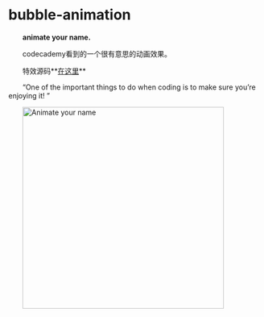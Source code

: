 # bubble-animation
&emsp;&emsp;**animate your name.**

&emsp;&emsp;codecademy看到的一个很有意思的动画效果。

&emsp;&emsp;特效源码**[在这里](https://github.com/AlbionsRefuge/bubbles-faq/blob/master/gists/bubbles.js)**

&emsp;&emsp;“One of the important things to do when coding is to make sure you’re enjoying it! ”

&emsp;&emsp;<img src="http://s3.amazonaws.com/codecademy-images/email/welcome-series/codecademy-animation-02sec.gif" width="400" height="400" alt="Animate your name"/>

